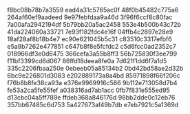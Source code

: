 f8bc08b78b7a3559
ead4a31c5765ac0f
48f0b45482c775a6
264af60ef9aadeed
9e97febfdaa9a46d
3f96f6ccf8c80fac
7a00afa2942194df
5b79bb20a5ac2458
553e4b500b43c72b
41da224060a33721
7e93f182fdc4e16f
04ffb4c2897e28e9
18af28af8b18b4e7
ec90e621045b5c31
c83510c3317efbf6
e5a9b7262e477851
c647b8f8e5fcfdc2
c5d6fcc0ad2352c7
018966df3e0d6475
366cefa3a55b8ff3
56b725830f3ee799
f11bf3399cd6d067
86ffd18deea8fe0a
7d621f1dd6f7a1d5
335c2206fbaa250e
0ebeeb05a85134b2
0bd42bd58ae2d32b
6bc9e226801d3083
e202889173a8a4bd
85971898f66f206c
f76b8b8fe38ca93a
e376e9969916c586
9b112e713058d7b4
fe53a2ca5fe55fef
a038316ad7ab1acc
0fb7f831e555ed95
d13cbc04a5ff789e
ffdeb368a846176d
98bb2dde0c12eb76
357bb67485c6d753
5a427673af49b7db
e7eb7921c5a1369d
